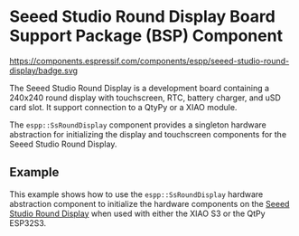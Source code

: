 # Seeed Studio Round Display Board Support Package (BSP) Component

https://components.espressif.com/components/espp/seeed-studio-round-display/badge.svg

The Seeed Studio Round Display is a development board containing a 240x240 round
display with touchscreen, RTC, battery charger, and uSD card slot. It support
connection to a QtyPy or a XIAO module.

The `espp::SsRoundDisplay` component provides a singleton hardware abstraction
for initializing the display and touchscreen components for the Seeed Studio
Round Display.

## Example

This example shows how to use the `espp::SsRoundDisplay` hardware abstraction
component to initialize the hardware components on the [Seeed Studio Round
Display](https://wiki.seeedstudio.com/get_start_round_display/) when used with
either the XIAO S3 or the QtPy ESP32S3.
